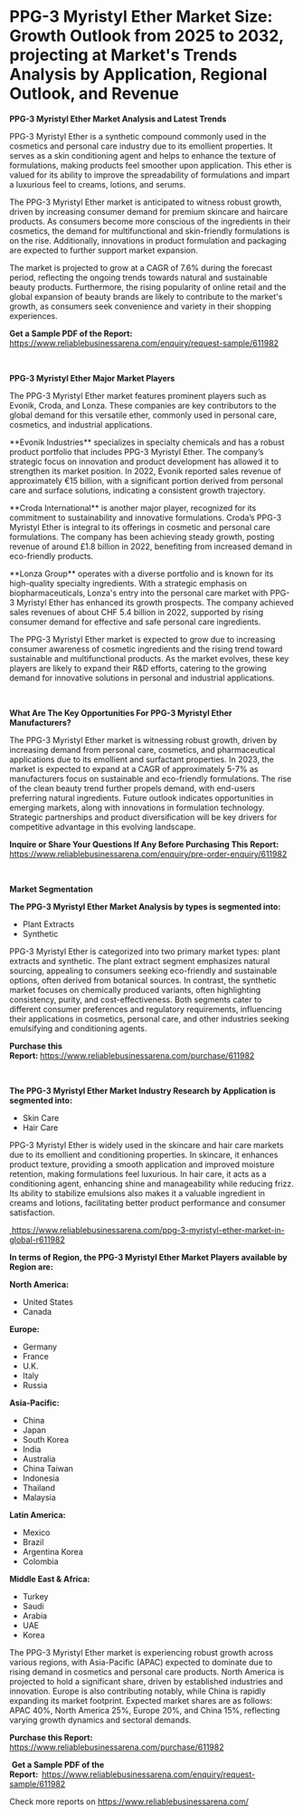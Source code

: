 <p><h1>PPG-3 Myristyl Ether Market Size: Growth Outlook from 2025 to 2032, projecting at Market's Trends Analysis by Application, Regional Outlook, and Revenue</h1></p><p><strong>PPG-3 Myristyl Ether Market Analysis and Latest Trends</strong></p>
<p><p>PPG-3 Myristyl Ether is a synthetic compound commonly used in the cosmetics and personal care industry due to its emollient properties. It serves as a skin conditioning agent and helps to enhance the texture of formulations, making products feel smoother upon application. This ether is valued for its ability to improve the spreadability of formulations and impart a luxurious feel to creams, lotions, and serums.</p><p>The PPG-3 Myristyl Ether market is anticipated to witness robust growth, driven by increasing consumer demand for premium skincare and haircare products. As consumers become more conscious of the ingredients in their cosmetics, the demand for multifunctional and skin-friendly formulations is on the rise. Additionally, innovations in product formulation and packaging are expected to further support market expansion.</p><p>The market is projected to grow at a CAGR of 7.6% during the forecast period, reflecting the ongoing trends towards natural and sustainable beauty products. Furthermore, the rising popularity of online retail and the global expansion of beauty brands are likely to contribute to the market's growth, as consumers seek convenience and variety in their shopping experiences.</p></p>
<p><strong>Get a Sample PDF of the Report:&nbsp;</strong> <a href="https://www.reliablebusinessarena.com/enquiry/request-sample/611982?utm_campaign=2990&utm_medium=2&utm_source=Github&utm_content=ia&utm_term=23032025&utm_id=ppg-3-myristyl-ether">https://www.reliablebusinessarena.com/enquiry/request-sample/611982</a></p>
<p>&nbsp;</p>
<p><strong>PPG-3 Myristyl Ether Major Market Players</strong></p>
<p><p>The PPG-3 Myristyl Ether market features prominent players such as Evonik, Croda, and Lonza. These companies are key contributors to the global demand for this versatile ether, commonly used in personal care, cosmetics, and industrial applications.</p><p>**Evonik Industries** specializes in specialty chemicals and has a robust product portfolio that includes PPG-3 Myristyl Ether. The company’s strategic focus on innovation and product development has allowed it to strengthen its market position. In 2022, Evonik reported sales revenue of approximately €15 billion, with a significant portion derived from personal care and surface solutions, indicating a consistent growth trajectory.</p><p>**Croda International** is another major player, recognized for its commitment to sustainability and innovative formulations. Croda’s PPG-3 Myristyl Ether is integral to its offerings in cosmetic and personal care formulations. The company has been achieving steady growth, posting revenue of around £1.8 billion in 2022, benefiting from increased demand in eco-friendly products.</p><p>**Lonza Group** operates with a diverse portfolio and is known for its high-quality specialty ingredients. With a strategic emphasis on biopharmaceuticals, Lonza's entry into the personal care market with PPG-3 Myristyl Ether has enhanced its growth prospects. The company achieved sales revenues of about CHF 5.4 billion in 2022, supported by rising consumer demand for effective and safe personal care ingredients.</p><p>The PPG-3 Myristyl Ether market is expected to grow due to increasing consumer awareness of cosmetic ingredients and the rising trend toward sustainable and multifunctional products. As the market evolves, these key players are likely to expand their R&D efforts, catering to the growing demand for innovative solutions in personal and industrial applications.</p></p>
<p>&nbsp;</p>
<p><strong>What Are The Key Opportunities For PPG-3 Myristyl Ether Manufacturers?</strong></p>
<p><p>The PPG-3 Myristyl Ether market is witnessing robust growth, driven by increasing demand from personal care, cosmetics, and pharmaceutical applications due to its emollient and surfactant properties. In 2023, the market is expected to expand at a CAGR of approximately 5-7% as manufacturers focus on sustainable and eco-friendly formulations. The rise of the clean beauty trend further propels demand, with end-users preferring natural ingredients. Future outlook indicates opportunities in emerging markets, along with innovations in formulation technology. Strategic partnerships and product diversification will be key drivers for competitive advantage in this evolving landscape.</p></p>
<p><strong>Inquire or Share Your Questions If Any Before Purchasing This Report:</strong> <a href="https://www.reliablebusinessarena.com/enquiry/pre-order-enquiry/611982?utm_campaign=2990&utm_medium=2&utm_source=Github&utm_content=ia&utm_term=23032025&utm_id=ppg-3-myristyl-ether">https://www.reliablebusinessarena.com/enquiry/pre-order-enquiry/611982</a></p>
<p>&nbsp;</p>
<p><strong>Market Segmentation</strong></p>
<p><strong>The PPG-3 Myristyl Ether Market Analysis by types is segmented into:</strong></p>
<p><ul><li>Plant Extracts</li><li>Synthetic</li></ul></p>
<p><p>PPG-3 Myristyl Ether is categorized into two primary market types: plant extracts and synthetic. The plant extract segment emphasizes natural sourcing, appealing to consumers seeking eco-friendly and sustainable options, often derived from botanical sources. In contrast, the synthetic market focuses on chemically produced variants, often highlighting consistency, purity, and cost-effectiveness. Both segments cater to different consumer preferences and regulatory requirements, influencing their applications in cosmetics, personal care, and other industries seeking emulsifying and conditioning agents.</p></p>
<p><strong>Purchase this Report:&nbsp;</strong><a href="https://www.reliablebusinessarena.com/purchase/611982?utm_campaign=2990&utm_medium=2&utm_source=Github&utm_content=ia&utm_term=23032025&utm_id=ppg-3-myristyl-ether">https://www.reliablebusinessarena.com/purchase/611982</a></p>
<p>&nbsp;</p>
<p><strong>The PPG-3 Myristyl Ether Market Industry Research by Application is segmented into:</strong></p>
<p><ul><li>Skin Care</li><li>Hair Care</li></ul></p>
<p><p>PPG-3 Myristyl Ether is widely used in the skincare and hair care markets due to its emollient and conditioning properties. In skincare, it enhances product texture, providing a smooth application and improved moisture retention, making formulations feel luxurious. In hair care, it acts as a conditioning agent, enhancing shine and manageability while reducing frizz. Its ability to stabilize emulsions also makes it a valuable ingredient in creams and lotions, facilitating better product performance and consumer satisfaction.</p></p>
<p><a href="https://www.reliablebusinessarena.com/ppg-3-myristyl-ether-market-in-global-r611982?utm_campaign=2990&utm_medium=2&utm_source=Github&utm_content=ia&utm_term=23032025&utm_id=ppg-3-myristyl-ether">&nbsp;https://www.reliablebusinessarena.com/ppg-3-myristyl-ether-market-in-global-r611982</a></p>
<p><strong>In terms of Region, the PPG-3 Myristyl Ether Market Players available by Region are:</strong></p>
<p>
    <p> <strong> North America: </strong>
        <ul>
            <li>United States</li>
            <li>Canada</li>
        </ul>
        </p> 
    <p> <strong> Europe: </strong>
        <ul>
            <li>Germany</li>
            <li>France</li>
            <li>U.K.</li>
            <li>Italy</li>
            <li>Russia</li>
        </ul>
        </p> 
    <p> <strong> Asia-Pacific: </strong>
        <ul>
            <li>China</li>
            <li>Japan</li>
            <li>South Korea</li>
            <li>India</li>
            <li>Australia</li>
            <li>China Taiwan</li>
            <li>Indonesia</li>
            <li>Thailand</li>
            <li>Malaysia</li>
        </ul>
        </p> 
    <p> <strong> Latin America: </strong>
        <ul>
            <li>Mexico</li>
            <li>Brazil</li>
            <li>Argentina Korea</li>
            <li>Colombia</li>
        </ul>
        </p> 
    <p> <strong> Middle East & Africa: </strong>
        <ul>
            <li>Turkey</li>
            <li>Saudi</li>
            <li>Arabia</li>
            <li>UAE</li>
            <li>Korea</li>
        </ul>
    </p>
    </p>
<p><p>The PPG-3 Myristyl Ether market is experiencing robust growth across various regions, with Asia-Pacific (APAC) expected to dominate due to rising demand in cosmetics and personal care products. North America is projected to hold a significant share, driven by established industries and innovation. Europe is also contributing notably, while China is rapidly expanding its market footprint. Expected market shares are as follows: APAC 40%, North America 25%, Europe 20%, and China 15%, reflecting varying growth dynamics and sectoral demands.</p></p>
<p><strong>Purchase this Report: </strong><a href="https://www.reliablebusinessarena.com/purchase/611982?utm_campaign=2990&utm_medium=2&utm_source=Github&utm_content=ia&utm_term=23032025&utm_id=ppg-3-myristyl-ether">https://www.reliablebusinessarena.com/purchase/611982</a></p>
<p>&nbsp;<strong>Get a Sample PDF of the Report:&nbsp;&nbsp;</strong><a href="https://www.reliablebusinessarena.com/enquiry/request-sample/611982?utm_campaign=2990&utm_medium=2&utm_source=Github&utm_content=ia&utm_term=23032025&utm_id=ppg-3-myristyl-ether">https://www.reliablebusinessarena.com/enquiry/request-sample/611982</a></p>
<p><strong></strong></p>
<p>Check more reports on <a href="https://www.reliablebusinessarena.com/?utm_campaign=2990&utm_medium=2&utm_source=Github&utm_content=ia&utm_term=23032025&utm_id=ppg-3-myristyl-ether">https://www.reliablebusinessarena.com/</a></p>